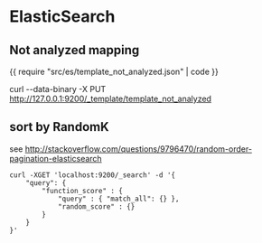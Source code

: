 # ElasticSearch

## Not analyzed mapping

{{ require "src/es/template_not_analyzed.json" | code }}

curl --data-binary -X PUT http://127.0.0.1:9200/_template/template_not_analyzed

## sort by RandomK

see http://stackoverflow.com/questions/9796470/random-order-pagination-elasticsearch

	curl -XGET 'localhost:9200/_search' -d '{
		"query": {
			"function_score" : {
				"query" : { "match_all": {} },
				"random_score" : {}
			}
		}
	}'
